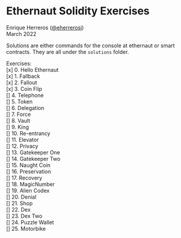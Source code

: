 # Ethernaut Solidity Exercises  
Enrique Herreros ([@eherrerosj](https://twitter.com/eherrerosj))  
March 2022  

Solutions are either commands for the console at ethernaut or smart contracts. They are all under the `solutions` folder.

Exercises:  
[x] 0. Hello Ethernaut  
[x] 1. Fallback  
[x] 2. Fallout  
[x] 3. Coin Flip  
[] 4. Telephone  
[] 5. Token  
[] 6. Delegation  
[] 7. Force  
[] 8. Vault  
[] 9. King  
[] 10. Re-entrancy  
[] 11. Elevator  
[] 12. Privacy  
[] 13. Gatekeeper One  
[] 14. Gatekeeper Two  
[] 15. Naught Coin  
[] 16. Preservation  
[] 17. Recovery  
[] 18. MagicNumber  
[] 19. Alien Codex  
[] 20. Denial  
[] 21. Shop  
[] 22. Dex  
[] 23. Dex Two  
[] 24. Puzzle Wallet  
[] 25. Motorbike  